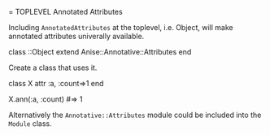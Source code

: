 = TOPLEVEL Annotated Attributes

Including `AnnotatedAttributes` at the toplevel, i.e. Object, will make
annotated attributes univerally available.

  class ::Object
    extend Anise::Annotative::Attributes
  end

Create a class that uses it.

  class X
    attr :a, :count=>1
  end

  X.ann(:a, :count) #=> 1

Alternatively the `Annotative::Attributes` module could be included into
the `Module` class.

